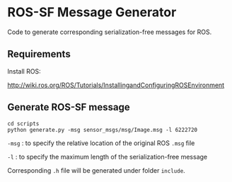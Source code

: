 # ROS-SF Message Generator

Code to generate corresponding serialization-free messages for ROS.



## Requirements

Install ROS:

http://wiki.ros.org/ROS/Tutorials/InstallingandConfiguringROSEnvironment

### 

## Generate ROS-SF message

```
cd scripts
python generate.py -msg sensor_msgs/msg/Image.msg -l 6222720
```

`-msg` : to specify the relative location of the original ROS `.msg` file

`-l` : to specify the maximum length of the serialization-free message

Corresponding `.h` file will be generated under folder `include`.
